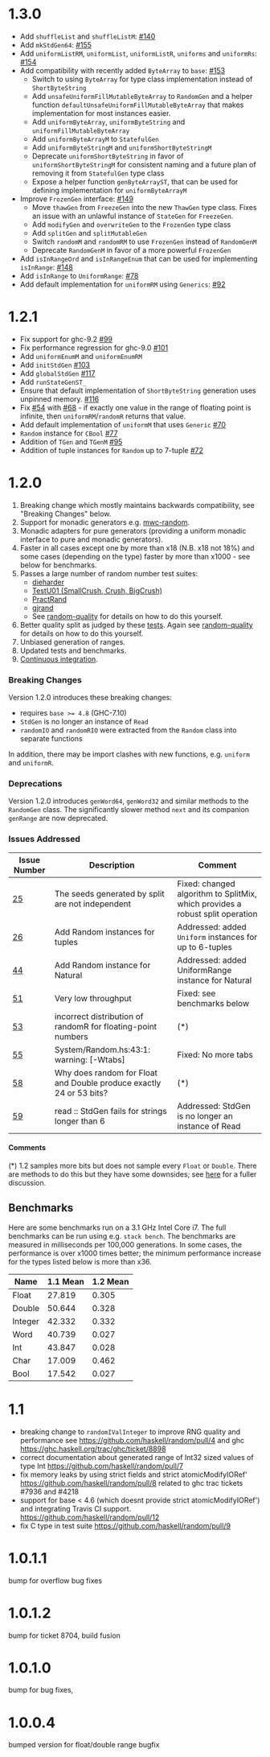 # 1.3.0

* Add `shuffleList` and `shuffleListM`: [#140](https://github.com/haskell/random/pull/140)
* Add `mkStdGen64`: [#155](https://github.com/haskell/random/pull/155)
* Add `uniformListRM`, `uniformList`, `uniformListR`, `uniforms` and `uniformRs`:
  [#154](https://github.com/haskell/random/pull/154)
* Add compatibility with recently added `ByteArray` to `base`:
  [#153](https://github.com/haskell/random/pull/153)
  * Switch to using `ByteArray` for type class implementation instead of
    `ShortByteString`
  * Add `unsafeUniformFillMutableByteArray` to `RandomGen` and a helper function
    `defaultUnsafeUniformFillMutableByteArray` that makes implementation
    for most instances easier.
  * Add `uniformByteArray`, `uniformByteString` and `uniformFillMutableByteArray`
  * Add `uniformByteArrayM` to `StatefulGen`
  * Add `uniformByteStringM` and `uniformShortByteStringM`
  * Deprecate `uniformShortByteString` in favor of `uniformShortByteStringM` for
    consistent naming and a future plan of removing it from `StatefulGen`
    type class
  * Expose a helper function `genByteArrayST`, that can be used for
    defining implementation for `uniformByteArrayM`
* Improve `FrozenGen` interface: [#149](https://github.com/haskell/random/pull/149)
  * Move `thawGen` from `FreezeGen` into the new `ThawGen` type class. Fixes an issue with
    an unlawful instance of `StateGen` for `FreezeGen`.
  * Add `modifyGen` and `overwriteGen` to the `FrozenGen` type class
  * Add `splitGen` and `splitMutableGen`
  * Switch `randomM` and `randomRM` to use `FrozenGen` instead of `RandomGenM`
  * Deprecate `RandomGenM` in favor of a more powerful `FrozenGen`
* Add `isInRangeOrd` and `isInRangeEnum` that can be used for implementing `isInRange`:
  [#148](https://github.com/haskell/random/pull/148)
* Add `isInRange` to `UniformRange`: [#78](https://github.com/haskell/random/pull/78)
* Add default implementation for `uniformRM` using `Generics`:
  [#92](https://github.com/haskell/random/pull/92)

# 1.2.1

* Fix support for ghc-9.2 [#99](https://github.com/haskell/random/pull/99)
* Fix performance regression for ghc-9.0 [#101](https://github.com/haskell/random/pull/101)
* Add `uniformEnumM` and `uniformEnumRM`
* Add `initStdGen` [#103](https://github.com/haskell/random/pull/103)
* Add `globalStdGen` [#117](https://github.com/haskell/random/pull/117)
* Add `runStateGenST_`
* Ensure that default implementation of `ShortByteString` generation uses
  unpinned memory. [#116](https://github.com/haskell/random/pull/116)
* Fix [#54](https://github.com/haskell/random/issues/54) with
  [#68](https://github.com/haskell/random/pull/68) - if exactly one value in the
  range of floating point is infinite, then `uniformRM`/`randomR` returns that
  value.
* Add default implementation of `uniformM` that uses `Generic`
  [#70](https://github.com/haskell/random/pull/70)
* `Random` instance for `CBool` [#77](https://github.com/haskell/random/pull/77)
* Addition of `TGen` and `TGenM` [#95](https://github.com/haskell/random/pull/95)
* Addition of tuple instances for `Random` up to 7-tuple
  [#72](https://github.com/haskell/random/pull/72)

# 1.2.0

1. Breaking change which mostly maintains backwards compatibility, see
   "Breaking Changes" below.
2. Support for monadic generators e.g. [mwc-random](https://hackage.haskell.org/package/mwc-random).
3. Monadic adapters for pure generators (providing a uniform monadic
   interface to pure and monadic generators).
4. Faster in all cases except one by more than x18 (N.B. x18 not 18%) and
   some cases (depending on the type) faster by more than x1000 - see
   below for benchmarks.
5. Passes a large number of random number test suites:
   * [dieharder](http://webhome.phy.duke.edu/~rgb/General/dieharder.php "venerable")
   * [TestU01 (SmallCrush, Crush, BigCrush)](http://simul.iro.umontreal.ca/testu01/tu01.html "venerable")
   * [PractRand](http://pracrand.sourceforge.net/ "active")
   * [gjrand](http://gjrand.sourceforge.net/ "active")
   * See [random-quality](https://github.com/tweag/random-quality)
     for details on how to do this yourself.
6. Better quality split as judged by these
	[tests](https://www.cambridge.org/core/journals/journal-of-functional-programming/article/evaluation-of-splittable-pseudorandom-generators/3EBAA9F14939C5BB5560E32D1A132637). Again
	see [random-quality](https://github.com/tweag/random-quality) for
	details on how to do this yourself.
7. Unbiased generation of ranges.
8. Updated tests and benchmarks.
9. [Continuous integration](https://travis-ci.org/github/haskell/random).

### Breaking Changes

Version 1.2.0 introduces these breaking changes:

* requires `base >= 4.8` (GHC-7.10)
* `StdGen` is no longer an instance of `Read`
* `randomIO` and `randomRIO` were extracted from the `Random` class into
  separate functions

In addition, there may be import clashes with new functions, e.g. `uniform` and
`uniformR`.

### Deprecations

Version 1.2.0 introduces `genWord64`, `genWord32` and similar methods to the
`RandomGen` class. The significantly slower method `next` and its companion
`genRange` are now deprecated.

### Issues Addressed

 Issue Number | Description | Comment
--------------|-------------|--------
 [25](https://github.com/haskell/random/issues/25) | The seeds generated by split are not independent | Fixed: changed algorithm to SplitMix, which provides a robust split operation
 [26](https://github.com/haskell/random/issues/26) | Add Random instances for tuples | Addressed: added `Uniform` instances for up to 6-tuples
 [44](https://github.com/haskell/random/issues/44) | Add Random instance for Natural | Addressed: added UniformRange instance for Natural
 [51](https://github.com/haskell/random/issues/51) | Very low throughput | Fixed: see benchmarks below
 [53](https://github.com/haskell/random/issues/53) | incorrect distribution of randomR for floating-point numbers | (\*)
 [55](https://github.com/haskell/random/issues/55) | System/Random.hs:43:1: warning: [-Wtabs] | Fixed: No more tabs
 [58](https://github.com/haskell/random/issues/58) | Why does random for Float and Double produce exactly 24 or 53 bits? | (\*)
 [59](https://github.com/haskell/random/issues/59) | read :: StdGen fails for strings longer than 6 | Addressed: StdGen is no longer an instance of Read

#### Comments

(\*) 1.2 samples more bits but does not sample every `Float` or
`Double`. There are methods to do this but they have some downsides;
see [here](https://github.com/idontgetoutmuch/random/issues/105) for a
fuller discussion.

## Benchmarks

Here are some benchmarks run on a 3.1 GHz Intel Core i7. The full
benchmarks can be run using e.g. `stack bench`. The benchmarks are
measured in milliseconds per 100,000 generations. In some cases, the
performance is over x1000 times better; the minimum performance
increase for the types listed below is more than x36.

 Name       | 1.1 Mean | 1.2 Mean
------------|----------|----------
 Float      |   27.819 |    0.305
 Double     |   50.644 |    0.328
 Integer    |   42.332 |    0.332
 Word       |   40.739 |    0.027
 Int        |   43.847 |    0.028
 Char       |   17.009 |    0.462
 Bool       |   17.542 |    0.027

# 1.1
  * breaking change to `randomIValInteger` to improve RNG quality and performance
    see https://github.com/haskell/random/pull/4 and
    ghc https://ghc.haskell.org/trac/ghc/ticket/8898
  * correct documentation about generated range of Int32 sized values of type Int
    https://github.com/haskell/random/pull/7
  * fix memory leaks by using strict fields and strict atomicModifyIORef'
    https://github.com/haskell/random/pull/8
    related to ghc trac tickets  #7936 and #4218
  * support for base < 4.6 (which doesnt provide strict atomicModifyIORef')
    and integrating Travis CI support.
    https://github.com/haskell/random/pull/12
  * fix C type in test suite https://github.com/haskell/random/pull/9

# 1.0.1.1
bump for overflow bug fixes

# 1.0.1.2
bump for ticket 8704, build fusion

# 1.0.1.0
bump for bug fixes,

# 1.0.0.4
bumped version for float/double range bugfix

